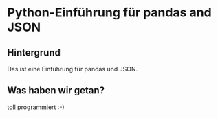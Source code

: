 # Python-Einführung für pandas and JSON
## Hintergrund
Das ist eine Einführung für pandas und JSON.
## Was haben wir getan?
toll programmiert :-)
